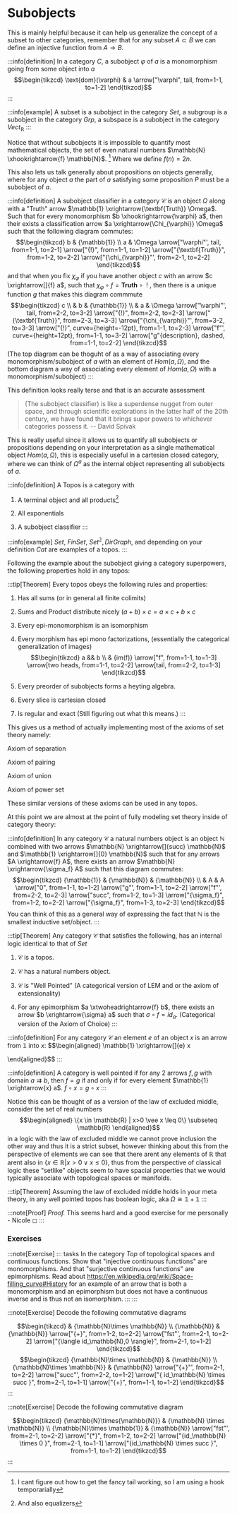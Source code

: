 # Subobjects

This is mainly helpful because it can help us generalize the concept of
a subset to other categories, remember that for any subset $A \subset B$
we can define an injective function from $A \rightarrow B$.

:::info[definition]
In a category $C$, a subobject $\varphi$ of $a$ is a monomorphism going
from some object into $a$ $$\begin{tikzcd}
    \text{dom}(\varphi) & a
    \arrow["\varphi", tail, from=1-1, to=1-2]
\end{tikzcd}$$
:::

:::info[example]
A subset is a subobject in the category $Set$, a subgroup is a subobject
in the category $Grp$, a subspace is a subobject in the category
$Vect_\mathbb{R}$
:::

Notice that without subobjects it is impossible to quantify most
mathematical objects, the set of even natural numbers
$\mathbb{N} \xhookrightarrow{f} \mathbb{N}$. [^1] Where we define
$f(n)=2n$.

This also lets us talk generally about propositions on objects
generally, where for any object $a$ the part of $a$ satisfying some
proposition $P$ must be a subobject of $a$.

:::info[definition]
A subobject classifier in a category $\mathcal{C}$ is an object $\Omega$
along with a \"Truth\" arrow
$\mathbb{1} \xrightarrow{\textbf{Truth}} \Omega$. Such that for every
monomorphism $b \xhookrightarrow{\varphi} a$, then their exists a
classification arrow $a \xrightarrow{\Chi_{\varphi}} \Omega$ such that
the following diagram commutes: $$\begin{tikzcd}
    b & {\mathbb{1}} \\
    a & \Omega
    \arrow["\varphi"', tail, from=1-1, to=2-1]
    \arrow["{!}", from=1-1, to=1-2]
    \arrow["{\textbf{Truth}}", from=1-2, to=2-2]
    \arrow["{\chi_{\varphi}}"', from=2-1, to=2-2]
\end{tikzcd}$$ and that when you fix $\chi_{\varphi}$ if you have
another object $c$ with an arrow $c \xrightarrow[]{f} a$, such that
$\chi_{\varphi} \circ f = \textbf{Truth} \circ \text{ }!$ , then there
is a unique function $g$ that makes this diagram commmute
$$\begin{tikzcd}
    c \\
    & b & {\mathbb{1}} \\
    & a & \Omega
    \arrow["\varphi"', tail, from=2-2, to=3-2]
    \arrow["{!}", from=2-2, to=2-3]
    \arrow["{\textbf{Truth}}", from=2-3, to=3-3]
    \arrow["{\chi_{\varphi}}"', from=3-2, to=3-3]
    \arrow["{!}", curve={height=-12pt}, from=1-1, to=2-3]
    \arrow["f"', curve={height=12pt}, from=1-1, to=3-2]
    \arrow["g"{description}, dashed, from=1-1, to=2-2]
\end{tikzcd}$$ (The top diagram can be thoguht of as a way of
associating every monomorphism/subobject of $a$ with an element of
$Hom(a,\Omega)$, and the bottom diagram a way of associating every
element of $Hom(a,\Omega)$ with a monomorphism/subobject)
:::

This definition looks really terse and that is an accurate assessment

> (The subobject classifier) is like a superdense nugget from outer
> space, and through scientific explorations in the latter half of the
> 20th century, we have found that it brings super powers to whichever
> categories possess it. -- David Spivak

This is really useful since it allows us to quantify all subobjects or
propositions depending on your interpretation as a single mathematical
object $Hom(a, \Omega)$, this is especially useful in a cartesian closed
category, where we can think of $\Omega^a$ as the internal object
representing all subobjects of $a$.

:::info[definition]
A Topos is a category with

1.  A terminal object and all products[^2]

2.  All exponentials

3.  A subobject classifier
:::

:::info[example]
$Set$, $FinSet$, $Set^\mathbb{2}, DirGraph$, and depending on your
definition $Cat$ are examples of a topos.
:::

Following the example about the subobject giving a category superpowers,
the following properties hold in any topos:

:::tip[Theorem]
Every topos obeys the following rules and properties:

1.  Has all sums (or in general all finite colimits)

2.  Sums and Product distribute nicely
    $(a + b) \times c = a \times c + b \times c$

3.  Every epi-monomorphism is an isomorphism

4.  Every morphism has epi mono factorizations, (essentially the
    categorical generalization of images) $$\begin{tikzcd}
                a && b \\
                & {im(f)}
                \arrow["f", from=1-1, to=1-3]
                \arrow[two heads, from=1-1, to=2-2]
                \arrow[tail, from=2-2, to=1-3]
            \end{tikzcd}$$

5.  Every preorder of subobjects forms a heyting algebra.

6.  Every slice is cartesian closed

7.  Is regular and exact (Still figuring out what this means.)
:::

This gives us a method of actually implementing most of the axioms of
set theory namely:

Axiom of separation

Axiom of pairing

Axiom of union

Axiom of power set

These similar versions of these axioms can be used in any topos.

At this point we are almost at the point of fully modeling set theory
inside of category theory:

:::info[definition]
In any category $\mathcal{C}$ a natural numbers object is an object
$\mathbb{N}$ combined with two arrows
$\mathbb{N} \xrightarrow[]{succ} \mathbb{N}$ and
$\mathbb{1} \xrightarrow[]{0} \mathbb{N}$ such that for any arrows
$A \xrightarrow{f} A$, there exists an arrow
$\mathbb{N} \xrightarrow{\sigma_f} A$ such that this diagram commutes:
$$\begin{tikzcd}
    {\mathbb{1}} & {\mathbb{N}} & {\mathbb{N}} \\
    & A & A
    \arrow["0", from=1-1, to=1-2]
    \arrow["g"', from=1-1, to=2-2]
    \arrow["f"', from=2-2, to=2-3]
    \arrow["succ", from=1-2, to=1-3]
    \arrow["{\sigma_f}", from=1-2, to=2-2]
    \arrow["{\sigma_f}", from=1-3, to=2-3]
\end{tikzcd}$$ You can think of this as a general way of expressing the
fact that $\mathbb{N}$ is the smallest inductive set/object.
:::

:::tip[Theorem]
Any category $\mathcal{C}$ that satisfies the following, has an internal
logic identical to that of $Set$

1.  $\mathcal{C}$ is a topos.

2.  $\mathcal{C}$ has a natural numbers object.

3.  $\mathcal{C}$ is \"Well Pointed\" (A categorical version of LEM and
    or the axiom of extensionality)

4.  For any epimorphism $a \xtwoheadrightarrow{f} b$, there exists an
    arrow $b \xrightarrow{\sigma} a$ such that $\sigma \circ f = id_a$.
    (Categorical version of the Axiom of Choice)
:::

:::info[definition]
For any category $\mathcal{C}$ an element $e$ of an object $x$ is an
arrow from $\mathbb{1}$ into $x$: $$\begin{aligned}
        \mathbb{1} \xrightarrow[]{e} x
    
\end{aligned}$$
:::

:::info[definition]
A category is well pointed if for any 2 arrows $f,g$ with domain
$a \rightrightarrows b$, then $f=g$ if and only if for every element
$\mathbb{1} \xrightarrow{x} a$. $f \circ x = g \circ x$
:::

Notice this can be thought of as a version of the law of excluded
middle, consider the set of real numbers $$\begin{aligned}
    \{x \in \mathbb{R} | x>0 \vee x \leq 0\} \subseteq \mathbb{R}
\end{aligned}$$ in a logic with the law of excluded middle we cannot
prove inclusion the other way and thus it is a strict subset, however
thinking about this from the perspective of elements we can see that
there arent any elements of $\mathbb{R}$ that arent also in
$\{x \in \mathbb{R} | x>0 \vee x \leq 0\}$, thus from the perspective of
classical logic these \"setlike\" objects seem to have spacial
properties that we would typically associate with topological spaces or
manifolds.

:::tip[Theorem]
Assuming the law of excluded middle holds in your meta theory, in any
well pointed topos has boolean logic, aka
$\Omega \cong \mathbb{1}+\mathbb{1}$
:::

:::note[Proof]
*Proof.* This seems hard and a good exercise for me personally -
Nicole ◻
:::

### Exercises

:::note[Exercise]
::: tasks
In the category $Top$ of topological spaces and continuous functions.
Show that \"injective continuous functions\" are monomorphisms. And that
\"surjective continuous functions\" are epimorphisms. Read about
<https://en.wikipedia.org/wiki/Space-filling_curve#History> for an
example of an arrow that is both a monomorphism and an epimorphism but
does not have a continuous inverse and is thus not an isomorphism.
:::
:::

:::note[Exercise]
Decode the following commutative diagrams

$$\begin{tikzcd}
    & {\mathbb{N}\times \mathbb{N}} \\
    {\mathbb{N}} & {\mathbb{N}}
    \arrow["{+}", from=1-2, to=2-2]
    \arrow["fst"', from=2-1, to=2-2]
    \arrow["{\langle id_\mathbb{N},0 \rangle}", from=2-1, to=1-2]
\end{tikzcd}$$ $$\begin{tikzcd}
    {\mathbb{N}\times \mathbb{N}} & {\mathbb{N}} \\
    {\mathbb{N}\times \mathbb{N}} & {\mathbb{N}}
    \arrow["{+}"', from=2-1, to=2-2]
    \arrow["succ"', from=2-2, to=1-2]
    \arrow["{ id_\mathbb{N} \times  succ }", from=2-1, to=1-1]
    \arrow["{+}", from=1-1, to=1-2]
\end{tikzcd}$$
:::

:::note[Exercise]
Decode the following commutative diagram

$$\begin{tikzcd}
    {\mathbb{N}\times{\mathbb{N}}} & {\mathbb{N} \times \mathbb{N}} \\
    {\mathbb{N}\times \mathbb{1}} & {\mathbb{N}}
    \arrow["fst"', from=2-1, to=2-2]
    \arrow["{*}", from=1-2, to=2-2]
    \arrow["{id_\mathbb{N} \times 0 }", from=2-1, to=1-1]
    \arrow["{id_\mathbb{N} \times succ }", from=1-1, to=1-2]
\end{tikzcd}$$
:::

[^1]: I cant figure out how to get the fancy tail working, so I am using
    a hook temporarially

[^2]: And also equalizers
